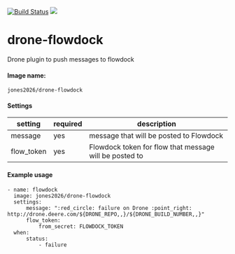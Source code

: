 [![Build Status](https://cloud.drone.io/api/badges/jones2026/drone-flowdock/status.svg)](https://cloud.drone.io/jones2026/drone-flowdock)
[![](https://images.microbadger.com/badges/image/jones2026/drone-flowdock.svg)](https://microbadger.com/images/jones2026/drone-flowdock "Get your own image badge on microbadger.com")

# drone-flowdock
Drone plugin to push messages to flowdock

#### Image name:
`jones2026/drone-flowdock`

#### Settings

| setting | required | description |
------------- | ------------- | ----------
message | yes | message that will be posted to Flowdock
flow_token | yes | Flowdock token for flow that message will be posted to

#### Example usage

```
- name: flowdock
  image: jones2026/drone-flowdock
  settings:
      message: ":red_circle: failure on Drone :point_right: http://drone.deere.com/${DRONE_REPO,,}/${DRONE_BUILD_NUMBER,,}"
      flow_token:
          from_secret: FLOWDOCK_TOKEN
  when:
      status:
          - failure
```
